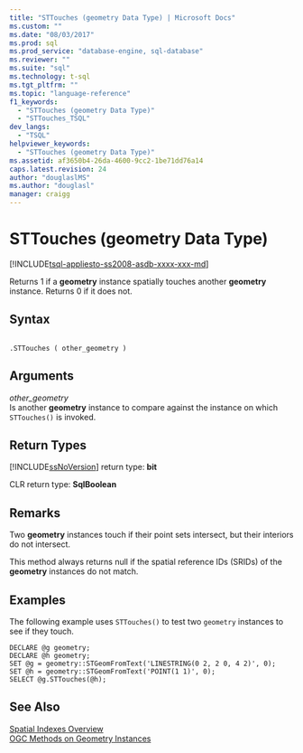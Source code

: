 ```yaml
---
title: "STTouches (geometry Data Type) | Microsoft Docs"
ms.custom: ""
ms.date: "08/03/2017"
ms.prod: sql
ms.prod_service: "database-engine, sql-database"
ms.reviewer: ""
ms.suite: "sql"
ms.technology: t-sql
ms.tgt_pltfrm: ""
ms.topic: "language-reference"
f1_keywords: 
  - "STTouches (geometry Data Type)"
  - "STTouches_TSQL"
dev_langs: 
  - "TSQL"
helpviewer_keywords: 
  - "STTouches (geometry Data Type)"
ms.assetid: af3650b4-26da-4600-9cc2-1be71dd76a14
caps.latest.revision: 24
author: "douglaslMS"
ms.author: "douglasl"
manager: craigg
---
```

# STTouches (geometry Data Type)
[!INCLUDE[tsql-appliesto-ss2008-asdb-xxxx-xxx-md](../../includes/tsql-appliesto-ss2008-asdb-xxxx-xxx-md.md)]

Returns 1 if a **geometry** instance spatially touches another **geometry** instance. Returns 0 if it does not.
  
## Syntax  
  
```  
  
.STTouches ( other_geometry )  
```  
  
## Arguments  
 *other_geometry*  
 Is another **geometry** instance to compare against the instance on which `STTouches()` is invoked.  
  
## Return Types  
 [!INCLUDE[ssNoVersion](../../includes/ssnoversion-md.md)] return type: **bit**  
  
 CLR return type: **SqlBoolean**  
  
## Remarks  
 Two **geometry** instances touch if their point sets intersect, but their interiors do not intersect.  
  
 This method always returns null if the spatial reference IDs (SRIDs) of the **geometry** instances do not match.  
  
## Examples  
 The following example uses `STTouches()` to test two `geometry` instances to see if they touch.  
  
```  
DECLARE @g geometry;  
DECLARE @h geometry;  
SET @g = geometry::STGeomFromText('LINESTRING(0 2, 2 0, 4 2)', 0);  
SET @h = geometry::STGeomFromText('POINT(1 1)', 0);  
SELECT @g.STTouches(@h);  
```  
  
## See Also  
 [Spatial Indexes Overview](../../relational-databases/spatial/spatial-indexes-overview.md)   
 [OGC Methods on Geometry Instances](../../t-sql/spatial-geometry/ogc-methods-on-geometry-instances.md)  
  
  

